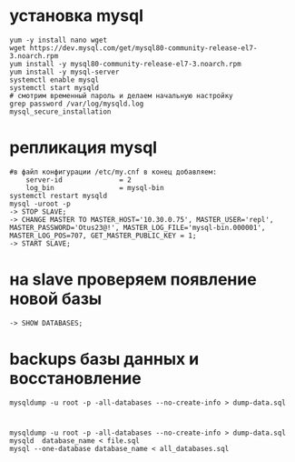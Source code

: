 # установка mysql
    yum -y install nano wget
    wget https://dev.mysql.com/get/mysql80-community-release-el7-3.noarch.rpm
    yum install -y mysql80-community-release-el7-3.noarch.rpm
    yum install -y mysql-server
    systemctl enable mysql
    systemctl start mysqld 
    # смотрим временный пароль и делаем начальную настройку
    grep password /var/log/mysqld.log
    mysql_secure_installation
# репликация mysql
    #в файл конфигурации /etc/my.cnf в конец добавляем:
        server-id              = 2
        log_bin                = mysql-bin
    systemctl restart mysqld
    mysql -uroot -p
    -> STOP SLAVE;
    -> CHANGE MASTER TO MASTER_HOST='10.30.0.75', MASTER_USER='repl', MASTER_PASSWORD='Otus23@!', MASTER_LOG_FILE='mysql-bin.000001', MASTER_LOG_POS=707, GET_MASTER_PUBLIC_KEY = 1;
    -> START SLAVE;
# на slave проверяем появление новой базы
    -> SHOW DATABASES;

# backups базы данных и восстановление
    mysqldump -u root -p -all-databases --no-create-info > dump-data.sql
 #
    mysqldump -u root -p -all-databases --no-create-info > dump-data.sql
    mysqld  database_name < file.sql
    mysql --one-database database_name < all_databases.sql
